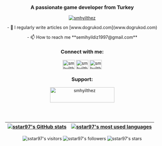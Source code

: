 <h3 align="center">A passionate game developer from Turkey</h3>

<p align="center"> <a href="https://twitter.com/smhyilthez" target="blank"><img src="https://img.shields.io/twitter/follow/smhyilthez?logo=twitter&style=for-the-badge" alt="smhyilthez" /></a> </p>

<p align="center">- 📝 I regularly write articles on [www.dogrukod.com](www.dogrukod.com)</p>

<p align="center">- 📫 How to reach me **semihyildiz1997@gmail.com**</p>

<h3 align="center">Connect with me:</h3>
<p align="center">
<a href="https://twitter.com/smhyilthez" target="blank"><img align="center" src="https://raw.githubusercontent.com/rahuldkjain/github-profile-readme-generator/master/src/images/icons/Social/twitter.svg" alt="smhyilthez" height="30" width="40" /></a>
<a href="https://linkedin.com/in/smhyilthez" target="blank"><img align="center" src="https://raw.githubusercontent.com/rahuldkjain/github-profile-readme-generator/master/src/images/icons/Social/linked-in-alt.svg" alt="smhyilthez" height="30" width="40" /></a>
<a href="https://instagram.com/smhyilthez" target="blank"><img align="center" src="https://raw.githubusercontent.com/rahuldkjain/github-profile-readme-generator/master/src/images/icons/Social/instagram.svg" alt="smhyilthez" height="30" width="40" /></a>
</p>

<h3 align="center">Support:</h3>
<p align="center"><a href="https://www.buymeacoffee.com/smhyilthez"> <img align="center" src="https://cdn.buymeacoffee.com/buttons/v2/default-yellow.png" height="50" width="210" alt="smhyilthez" /></a></p><br><br>

| [![sstar97's GitHub stats](https://github-readme-stats.vercel.app/api?username=sstar97&count_private=true&show_icons=true&hide=issues&hide_border=true&theme=radical)](https://github.com/sstar97?tab=repositories) | [![sstar97's most used languages](https://github-readme-stats.vercel.app/api/top-langs/?username=sstar97&layout=compact&hide_border=true&theme=radical)](https://github.com/sstar97?tab=repositories) |
|:-:|:-:|

<p align="center">
  <img alt="sstar97's visitors" src="https://komarev.com/ghpvc/?username=sstar97&color=ca4e33&style=flat&label=visitors" />
  <img alt="sstar97's followers" src="https://img.shields.io/github/followers/sstar97?color=ca4e33" />
  <img alt="sstar97's stars" src="https://img.shields.io/github/stars/sstar97?color=ca4e33" />
</p>
 
